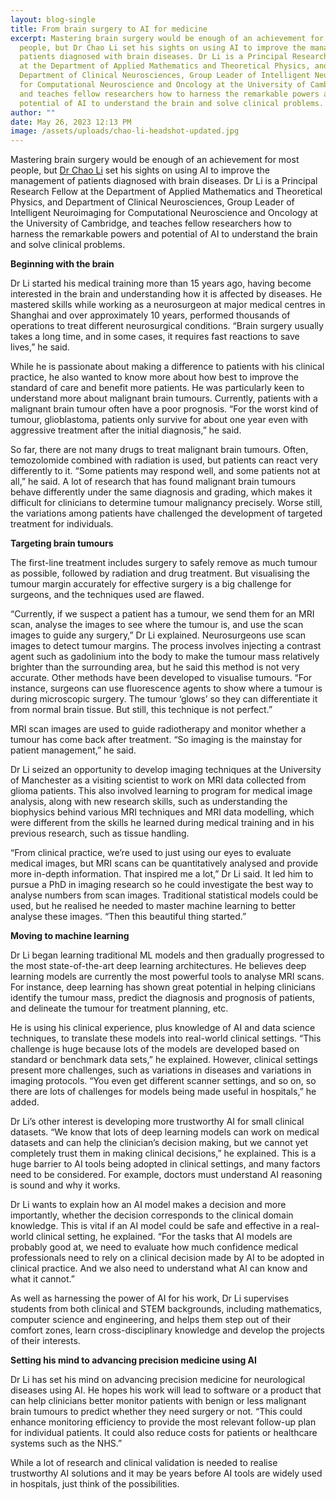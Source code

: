 ```yaml
---
layout: blog-single
title: From brain surgery to AI for medicine
excerpt: Mastering brain surgery would be enough of an achievement for most
  people, but Dr Chao Li set his sights on using AI to improve the management of
  patients diagnosed with brain diseases. Dr Li is a Principal Research Fellow
  at the Department of Applied Mathematics and Theoretical Physics, and
  Department of Clinical Neurosciences, Group Leader of Intelligent Neuroimaging
  for Computational Neuroscience and Oncology at the University of Cambridge,
  and teaches fellow researchers how to harness the remarkable powers and
  potential of AI to understand the brain and solve clinical problems.
author: ""
date: May 26, 2023 12:13 PM
image: /assets/uploads/chao-li-headshot-updated.jpg
---
```

Mastering brain surgery would be enough of an achievement for most people, but [Dr Chao Li](https://www.neurosurg.cam.ac.uk/research-groups/brain-tumour-imaging-lab/2988-2/dr-chao-li/) set his sights on using AI to improve the management of patients diagnosed with brain diseases. Dr Li is a Principal Research Fellow at the Department of Applied Mathematics and Theoretical Physics, and Department of Clinical Neurosciences, Group Leader of Intelligent Neuroimaging for Computational Neuroscience and Oncology at the University of Cambridge, and teaches fellow researchers how to harness the remarkable powers and potential of AI to understand the brain and solve clinical problems.

**Beginning with the brain**

Dr Li started his medical training more than 15 years ago, having become interested in the brain and understanding how it is affected by diseases. He mastered skills while working as a neurosurgeon at major medical centres in Shanghai and over approximately 10 years, performed thousands of operations to treat different neurosurgical conditions. “Brain surgery usually takes a long time, and in some cases, it requires fast reactions to save lives,” he said.

While he is passionate about making a difference to patients with his clinical practice, he also wanted to know more about how best to improve the standard of care and benefit more patients. He was particularly keen to understand more about malignant brain tumours. Currently, patients with a malignant brain tumour often have a poor prognosis. “For the worst kind of tumour, glioblastoma, patients only survive for about one year even with aggressive treatment after the initial diagnosis,” he said.

So far, there are not many drugs to treat malignant brain tumours. Often, temozolomide combined with radiation is used, but patients can react very differently to it. “Some patients may respond well, and some patients not at all,” he said. A lot of research that has found malignant brain tumours behave differently under the same diagnosis and grading, which makes it difficult for clinicians to determine tumour malignancy precisely. Worse still, the variations among patients have challenged the development of targeted treatment for individuals.

**Targeting brain tumours**

The first-line treatment includes surgery to safely remove as much tumour as possible, followed by radiation and drug treatment.  But visualising the tumour margin accurately for effective surgery is a big challenge for surgeons, and the techniques used are flawed.

“Currently, if we suspect a patient has a tumour, we send them for an MRI scan, analyse the images to see where the tumour is, and use the scan images to guide any surgery,” Dr Li explained. Neurosurgeons use scan images to detect tumour margins. The process involves injecting a contrast agent such as gadolinium into the body to make the tumour mass relatively brighter than the surrounding area, but he said this method is not very accurate. 
Other methods have been developed to visualise tumours. “For instance, surgeons can use fluorescence agents to show where a tumour is during microscopic surgery. The tumour ‘glows’ so they can differentiate it from normal brain tissue. But still, this technique is not perfect.” 

MRI scan images are used to guide radiotherapy and monitor whether a tumour has come back after treatment. “So imaging is the mainstay for patient management,” he said.

Dr Li seized an opportunity to develop imaging techniques at the University of Manchester as a visiting scientist to work on MRI data collected from glioma patients. This also involved learning to program for medical image analysis, along with new research skills, such as understanding the biophysics behind various MRI techniques and MRI data modelling, which were different from the skills he learned during medical training and in his previous research, such as tissue handling.

“From clinical practice, we’re used to just using our eyes to evaluate medical images, but MRI scans can be quantitatively analysed and provide more in-depth information. That inspired me a lot,” Dr Li said. It led him to pursue a PhD in imaging research so he could investigate the best way to analyse numbers from scan images. Traditional statistical models could be used, but he realised he needed to master machine learning to better analyse these images. “Then this beautiful thing started.”

**Moving to machine learning**

Dr Li began learning traditional ML models and then gradually progressed to the most state-of-the-art deep learning architectures. He believes deep learning models are currently the most powerful tools to analyse MRI scans. For instance, deep learning has shown great potential in helping clinicians identify the tumour mass, predict the diagnosis and prognosis of patients, and delineate the tumour for treatment planning, etc. 

He is using his clinical experience, plus knowledge of AI and data science techniques, to translate these models into real-world clinical settings. “This challenge is huge because lots of the models are developed based on standard or benchmark data sets,” he explained. However, clinical settings present more challenges, such as variations in diseases and variations in imaging protocols. “You even get different scanner settings, and so on, so there are lots of challenges for models being made useful in hospitals,” he added.

Dr Li’s other interest is developing more trustworthy AI for small clinical datasets. “We know that lots of deep learning models can work on medical datasets and can help the clinician’s decision making, but we cannot yet completely trust them in making clinical decisions,” he explained. This is a huge barrier to AI tools being adopted in clinical settings, and many factors need to be considered. For example, doctors must understand AI reasoning is sound and why it works.

Dr Li wants to explain how an AI model makes a decision and more importantly, whether the decision corresponds to the clinical domain knowledge. This is vital if an AI model could be safe and effective in a real-world clinical setting, he explained. “For the tasks that AI models are probably good at, we need to evaluate how much confidence medical professionals need to rely on a clinical decision made by AI to be adopted in clinical practice. And we also need to understand what AI can know and what it cannot.”

As well as harnessing the power of AI for his work, Dr Li supervises students from both clinical and STEM backgrounds, including mathematics, computer science and engineering, and helps them step out of their comfort zones, learn cross-disciplinary knowledge and develop the projects of their interests.

**Setting his mind to advancing precision medicine using AI**

Dr Li has set his mind on advancing precision medicine for neurological diseases using AI. He hopes his work will lead to software or a product that can help clinicians better monitor patients with benign or less malignant brain tumours to predict whether they need surgery or not. “This could enhance monitoring efficiency to provide the most relevant follow-up plan for individual patients. It could also reduce costs for patients or healthcare systems such as the NHS.” 

While a lot of research and clinical validation is needed to realise trustworthy AI solutions and it may be years before AI tools are widely used in hospitals, just think of the possibilities.